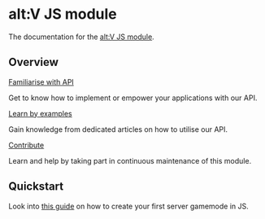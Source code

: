 # alt:V JS module
The documentation for the [alt:V JS module](https://github.com/altmp/altv-js-module).

## Overview
<section class="destinations">
  <div class="grid-container">
    <div class="grid-item">
      <div class="card">
        <div class="card-icon">
          <span class="glyph fa-cogs"></span>
        </div>
        <div class="card-content">
          <a href="articles/index.md" class="card-header">
            <span>
              Familiarise with API
            </span>
          </a>
          <p class="card-description">
            Get to know how to implement or empower your applications with our API.
          </p>
        </div>
      </div>
    </div>
    <div class="grid-item">
      <div class="card">
        <div class="card-icon">
          <span class="glyph fa-book-open"></span>
        </div>
        <div class="card-content">
          <a href="api/index.md" class="card-header">
            <span>
              Learn by examples
            </span>
          </a>
          <p class="card-description">
            Gain knowledge from dedicated articles on how to utilise our API.
          </p>
        </div>
      </div>
    </div>
    <div class="grid-item">
      <div class="card">
        <div class="card-icon">
          <span class="glyph fa-code-branch"></span>
        </div>
        <div class="card-content">
          <a href="https://github.com/altmp/altv-js-module/#readme" class="card-header">
            <span>
              Contribute
            </span>
          </a>
          <p class="card-description">
            Learn and help by taking part in continuous maintenance of this module.
          </p>
        </div>
      </div>
    </div>
  </div>
</section>

## Quickstart
Look into [this guide](articles/index.md) on how to create your first server gamemode in JS.
